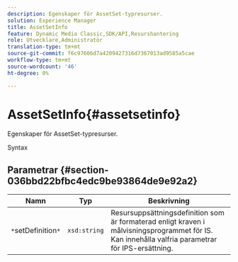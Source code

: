 ```yaml
---
description: Egenskaper för AssetSet-typresurser.
solution: Experience Manager
title: AssetSetInfo
feature: Dynamic Media Classic,SDK/API,Resurshantering
role: Utvecklare,Administratör
translation-type: tm+mt
source-git-commit: f6c97606d7a4209427316d7367013ad9585a5cae
workflow-type: tm+mt
source-wordcount: '46'
ht-degree: 0%

---
```



# AssetSetInfo{#assetsetinfo}

Egenskaper för AssetSet-typresurser.

Syntax

## Parametrar {#section-036bbd22bfbc4edc9be93864de9e92a2}

| Namn | Typ | Beskrivning |
|---|---|---|
| `*`setDefinition`*` | `xsd:string` | Resursuppsättningsdefinition som är formaterad enligt kraven i målvisningsprogrammet för IS. Kan innehålla valfria parametrar för IPS-ersättning. |

